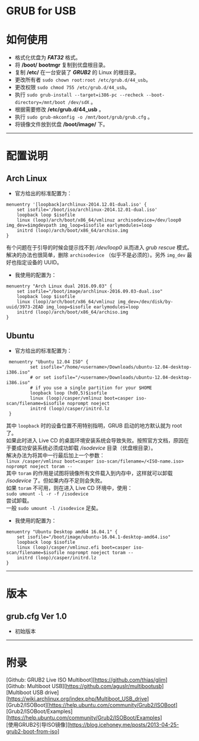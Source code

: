# GRUB for USB

# 如何使用
- 格式化优盘为 ***FAT32*** 格式。  
- 将 **/boot/** **bootmgr** 复制到优盘根目录。  
- 复制 **/etc/** 在一台安装了 ***GRUB2*** 的 Linux 的根目录。  
- 更改所有者 `sudo chown root:root /etc/grub.d/44_usb`。  
- 更改权限 `sudo chmod 755 /etc/grub.d/44_usb`。  
- 执行 `sudo grub-install --target=i386-pc --recheck --boot-directory=/mnt/boot /dev/sdX` 。  
- 根据需要修改 **/etc/grub.d/44_usb** 。  
- 执行 `sudo grub-mkconfig -o /mnt/boot/grub/grub.cfg` 。  
- 将镜像文件放到优盘 **/boot/image/** 下。  

---

# 配置说明
## Arch Linux

* 官方给出的标准配置为：  
```
menuentry '[loopback]archlinux-2014.12.01-dual.iso' {
	set isofile='/boot/iso/archlinux-2014.12.01-dual.iso'
	loopback loop $isofile
	linux (loop)/arch/boot/x86_64/vmlinuz archisodevice=/dev/loop0 img_dev=$imgdevpath img_loop=$isofile earlymodules=loop
	initrd (loop)/arch/boot/x86_64/archiso.img
}
```

有个问题在于引导的时候会提示找不到 */dev/loop0* 从而进入 *grub rescue* 模式。  
解决的办法也很简单，删除 `archisodevice` （似乎不是必须的）。另外 `img_dev` 最好也指定设备的 UUID。  

* 我使用的配置为：  
```
menuentry "Arch Linux dual 2016.09.03" {
	set isofile="/boot/image/archlinux-2016.09.03-dual.iso"
	loopback loop $isofile
	linux (loop)/arch/boot/x86_64/vmlinuz img_dev=/dev/disk/by-uuid/3973-2EAD img_loop=$isofile earlymodules=loop
	initrd (loop)/arch/boot/x86_64/archiso.img
}
```

## Ubuntu

* 官方给出的标准配置为：  
```
 menuentry "Ubuntu 12.04 ISO" {
         set isofile="/home/<username>/Downloads/ubuntu-12.04-desktop-i386.iso"
         # or set isofile="/<username>/Downloads/ubuntu-12.04-desktop-i386.iso"
         # if you use a single partition for your $HOME
         loopback loop (hd0,5)$isofile
         linux (loop)/casper/vmlinuz boot=casper iso-scan/filename=$isofile noprompt noeject
         initrd (loop)/casper/initrd.lz
 }
```

其中 `loopback` 时的设备位置不用特别指明，GRUB 启动的地方默认就为 root 了。  
如果此时进入 Live CD 的桌面环境安装系统会导致失败。按照官方文档，原因在于要成功安装系统必须成功卸载 */isodevice* 目录（优盘根目录）。  
解决办法为将其中一行最后加上一个参数：  
`linux /casper/vmlinuz boot=casper iso-scan/filename=/<ISO-name.iso> noprompt noeject toram --`  
其中 `toram` 的作用是试图将镜像所有文件载入到内存中，这样就可以卸载 */isodevice* 了。但如果内存不足则会失败。  
如果 `toram` 不可用，则在进入 Live CD 环境中，使用：  
`sudo umount -l -r -f /isodevice`  
尝试卸载。  
一般 `sudo umount -l /isodevice` 足矣。  

* 我使用的配置为：  
```
menuentry "Ubuntu Desktop amd64 16.04.1" {
	set isofile="/boot/image/ubuntu-16.04.1-desktop-amd64.iso"
	loopback loop $isofile
	linux (loop)/casper/vmlinuz.efi boot=casper iso-scan/filename=$isofile noprompt noeject toram --
	initrd (loop)/casper/initrd.lz
}
```

---

# 版本
## grub.cfg Ver 1.0
- 初始版本  

---

# 附录
[Github: GRUB2 Live ISO Multiboot][https://github.com/thias/glim]  
[Github: Multiboot USB][https://github.com/aguslr/multibootusb]  
[Multiboot USB drive][https://wiki.archlinux.org/index.php/Multiboot_USB_drive]  
[Grub2/ISOBoot][https://help.ubuntu.com/community/Grub2/ISOBoot]  
[Grub2/ISOBoot/Examples][https://help.ubuntu.com/community/Grub2/ISOBoot/Examples]  
[使用GRUB2引导ISO镜像][https://blog.icehoney.me/posts/2013-04-25-grub2-boot-from-iso]  
